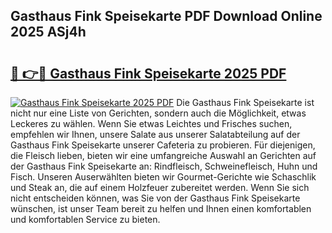 ## Gasthaus Fink Speisekarte PDF Download Online 2025 ASj4h

# <h2><a href="http://gc8plg.nevu.top/?p=Gasthaus+Fink+Speisekarte">🔗 👉🔴 Gasthaus Fink Speisekarte 2025 PDF</a></h2>

[![Gasthaus Fink Speisekarte 2025 PDF](https://i.imgur.com/dBaPXMq.png)](http://gc8plg.nevu.top/?p=Gasthaus+Fink+Speisekarte)
Die Gasthaus Fink Speisekarte ist nicht nur eine Liste von Gerichten, sondern auch die Möglichkeit, etwas Leckeres zu wählen. Wenn Sie etwas Leichtes und Frisches suchen, empfehlen wir Ihnen, unsere Salate aus unserer Salatabteilung auf der Gasthaus Fink Speisekarte unserer Cafeteria zu probieren. Für diejenigen, die Fleisch lieben, bieten wir eine umfangreiche Auswahl an Gerichten auf der Gasthaus Fink Speisekarte an: Rindfleisch, Schweinefleisch, Huhn und Fisch. Unseren Auserwählten bieten wir Gourmet-Gerichte wie Schaschlik und Steak an, die auf einem Holzfeuer zubereitet werden. Wenn Sie sich nicht entscheiden können, was Sie von der Gasthaus Fink Speisekarte wünschen, ist unser Team bereit zu helfen und Ihnen einen komfortablen und komfortablen Service zu bieten.
